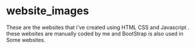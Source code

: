 # website_images
These are the websites that i've created using HTML CSS and Javascript . these websites are manually coded by me and BootStrap is also used in Some websites. 
